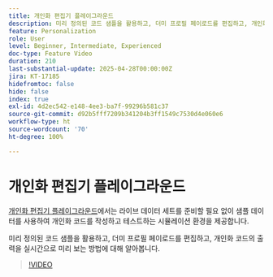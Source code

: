 ```yaml
---
title: 개인화 편집기 플레이그라운드
description: 미리 정의된 코드 샘플을 활용하고, 더미 프로필 페이로드를 편집하고, 개인화 코드의 출력을 실시간으로 미리 보는 방법에 대해 알아봅니다.
feature: Personalization
role: User
level: Beginner, Intermediate, Experienced
doc-type: Feature Video
duration: 210
last-substantial-update: 2025-04-28T00:00:00Z
jira: KT-17185
hidefromtoc: false
hide: false
index: true
exl-id: 4d2ec542-e148-4ee3-ba7f-99296b581c37
source-git-commit: d92b5fff7209b341204b3ff1549c7530d4e060e6
workflow-type: ht
source-wordcount: '70'
ht-degree: 100%

---
```


# 개인화 편집기 플레이그라운드

[개인화 편집기 플레이그라운드](https://experienceleague.adobe.com/ko/apps/journey-optimizer/ajo-personalization#)에서는 라이브 데이터 세트를 준비할 필요 없이 샘플 데이터를 사용하여 개인화 코드를 작성하고 테스트하는 시뮬레이션 환경을 제공합니다.

미리 정의된 코드 샘플을 활용하고, 더미 프로필 페이로드를 편집하고, 개인화 코드의 출력을 실시간으로 미리 보는 방법에 대해 알아봅니다.

>[!VIDEO](https://video.tv.adobe.com/v/3475959/?captions=kor&learn=on&enablevpops)
